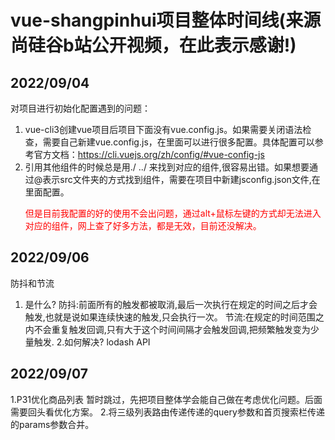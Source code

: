 # vue-shangpinhui项目整体时间线(来源尚硅谷b站公开视频，在此表示感谢!)


## 2022/09/04 
对项目进行初始化配置遇到的问题：
1. vue-cli3创建vue项目后项目下面没有vue.config.js。如果需要关闭语法检查，需要自己新建vue.config.js，在里面可以进行很多配置。具体配置可以参考官方文档：https://cli.vuejs.org/zh/config/#vue-config-js
2. 引用其他组件的时候总是用./ ../ 来找到对应的组件,很容易出错。如果想要通过@表示src文件夹的方式找到组件，需要在项目中新建jsconfig.json文件,在里面配置。<p style="color:red">但是目前我配置的好的使用不会出问题，通过alt+鼠标左键的方式却无法进入对应的组件，网上查了好多方法，都是无效，目前还没解决。</p>

## 2022/09/06

防抖和节流 
1. 是什么?
防抖:前面所有的触发都被取消,最后一次执行在规定的时间之后才会触发,也就是说如果连续快速的触发,只会执行一次。
节流:在规定的时间范围之内不会重复触发回调,只有大于这个时间间隔才会触发回调,把频繁触发变为少量触发.
2.如何解决?
lodash API 


## 2022/09/07

1.P31优化商品列表 暂时跳过，先把项目整体学会能自己做在考虑优化问题。后面需要回头看优化方案。
2.将三级列表路由传递传递的query参数和首页搜索栏传递的params参数合并。
